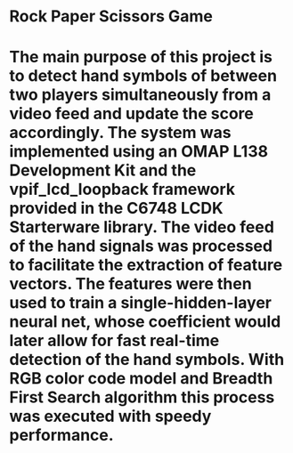 <h1>Rock Paper Scissors Game<h1>


<p> The main purpose of this project is to detect hand symbols of between two players simultaneously from a video feed and update the score accordingly. The system was implemented using an OMAP L138 Development Kit and the vpif_lcd_loopback framework provided in the C6748 LCDK Starterware library. The video feed of the hand signals was processed to facilitate the extraction of feature vectors. The features were then used to train a single-hidden-layer neural net, whose coefficient would later allow for fast real-time detection of the hand symbols. With RGB color code model and Breadth First Search algorithm this process was executed with speedy performance.</p>
